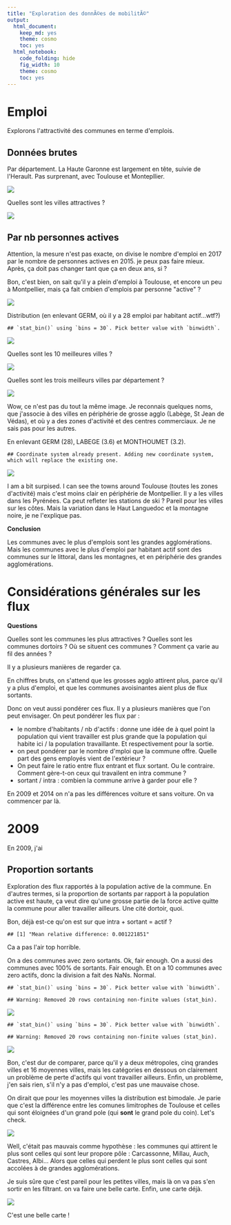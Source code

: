 ```yaml
---
title: "Exploration des donnÃ©es de mobilitÃ©"
output:
  html_document:
    keep_md: yes
    theme: cosmo
    toc: yes
  html_notebook:
    code_folding: hide
    fig_width: 10
    theme: cosmo
    toc: yes
---
```





# Emploi

Explorons l'attractivité des communes en terme d'emplois.

## Données brutes

Par département.
La Haute Garonne est largement en tête, suivie de l'Herault. Pas surprenant, avec Toulouse et Montepllier.

![](3_COMMUNES_mobilite_files/figure-html/emploi_brut_dep-1.png)<!-- -->

Quelles sont les villes attractives ?

![](3_COMMUNES_mobilite_files/figure-html/emploi_brut_ville-1.png)<!-- -->

## Par nb personnes actives

Attention, la mesure n'est pas exacte, on divise le nombre d'emploi en 2017 par le nombre de personnes actives en 2015. je peux pas faire mieux. Après, ça doit pas changer tant que ça en deux ans, si ?

Bon, c'est bien, on sait qu'il y a plein d'emploi à Toulouse, et encore un peu à Montpellier, mais ça fait cmbien d'emplois par personne "active" ?

![](3_COMMUNES_mobilite_files/figure-html/emploi_per_hab1-1.png)<!-- -->

Distribution (en enlevant GERM, où il y a 28 emploi par habitant actif...wtf?)

```
## `stat_bin()` using `bins = 30`. Pick better value with `binwidth`.
```

![](3_COMMUNES_mobilite_files/figure-html/emploi.hab-1.png)<!-- -->

Quelles sont les 10 meilleures villes ?


![](3_COMMUNES_mobilite_files/figure-html/emploi_hab_ville-1.png)<!-- -->


Quelles sont les trois meilleurs villes par département ?


![](3_COMMUNES_mobilite_files/figure-html/emploi_hab_ville2-1.png)<!-- -->

Wow, ce n'est pas du tout la même image. Je reconnais quelques noms, que j'associe à des villes en périphérie de grosse agglo (Labège, St Jean de Védas), et où y a des zones d'activité et des centres commerciaux. Je ne sais pas pour les autres.

En enlevant GERM (28), LABEGE (3.6) et MONTHOUMET (3.2).


```
## Coordinate system already present. Adding new coordinate system, which will replace the existing one.
```

![](3_COMMUNES_mobilite_files/figure-html/map_emploi.hab-1.png)<!-- -->

I am a bit surpised. I can see the towns around Toulouse (toutes les zones d'activité) mais c'est moins clair en périphérie de Montpellier. Il y a les villes dans les Pyrénées. Ca peut refleter les stations de ski ? Pareil pour les villes sur les côtes. Mais la variation dans le Haut Languedoc et la montagne noire, je ne l'explique pas.

**Conclusion**

Les communes avec le plus d'emplois sont les grandes agglomérations. Mais les communes avec le plus d'emploi par habitant actif sont des communes sur le littoral, dans les montagnes, et en périphérie des grandes agglomérations.


# Considérations générales sur les flux

**Questions**

Quelles sont les communes les plus attractives ? Quelles sont les communes dortoirs ? Où se situent ces communes ? Comment ça varie au fil des années ?

Il y a plusieurs manières de regarder ça. 

En chiffres bruts, on s'attend que les grosses agglo attirent plus, parce qu'il y a plus d'emploi, et que les communes avoisinantes aient plus de flux sortants.

Donc on veut aussi pondérer ces flux. Il y a plusieurs manières que l'on peut envisager. On peut pondérer les flux par :  

- le nombre d'habitants / nb d'actifs : donne une idée de à quel point la population qui vient travailler est plus grande que la population qui habite ici / la population travaillante. Et respectivement pour la sortie.
- on peut pondérer par le nombre d'mploi que la commune offre. Quelle part des gens employés vient de l'extérieur ?
- On peut faire le ratio entre flux entrant et flux sortant. Ou le contraire. Comment gère-t-on ceux qui travailent en intra commune ?
- sortant / intra : combien la commune arrive à garder pour elle ?

En 2009 et 2014 on n'a pas les différences voiture et sans voiture. On va commencer par là.


# 2009

En 2009, j'ai 

## Proportion sortants

Exploration des flux rapportés à la population active de la commune. En d'autres termes, si la proportion de sortants par rapport à la population active est haute, ça veut dire qu'une grosse partie de la force active quitte la commune pour aller travailler ailleurs. Une cité dortoir, quoi.


Bon, déjà est-ce qu'on est sur que intra + sortant = actif ?


```
## [1] "Mean relative difference: 0.001221851"
```
Ca a pas l'air top horrible.


On a des communes avec zero sortants. Ok, fair enough.
On a aussi des communes avec 100% de sortants. Fair enough.
Et on a 10 communes avec zero actifs, donc la division a fait des NaNs. Normal.


```
## `stat_bin()` using `bins = 30`. Pick better value with `binwidth`.
```

```
## Warning: Removed 20 rows containing non-finite values (stat_bin).
```

![](3_COMMUNES_mobilite_files/figure-html/unnamed-chunk-2-1.png)<!-- -->


```
## `stat_bin()` using `bins = 30`. Pick better value with `binwidth`.
```

```
## Warning: Removed 20 rows containing non-finite values (stat_bin).
```

![](3_COMMUNES_mobilite_files/figure-html/unnamed-chunk-3-1.png)<!-- -->

Bon, c'est dur de comparer, parce qu'il y a deux métropoles, cinq grandes villes et 16 moyennes villes, mais les catégories en dessous on clairement un problème de perte d'actifs qui vont travailler ailleurs. Enfin, un problème, j'en sais rien, s'il n'y a pas d'emploi, c'est pas une mauvaise chose.

On dirait que pour les moyennes villes la distribution est bimodale. Je parie que c'est la différence entre les comunes limitrophes de Toulouse et celles qui sont éloignées d'un grand pole (qui **sont** le grand pole du coin). Let's check.

![](3_COMMUNES_mobilite_files/figure-html/unnamed-chunk-4-1.png)<!-- -->

Well, c'était pas mauvais comme hypothèse : les communes qui attirent le plus sont celles qui sont leur propore pôle : Carcassonne, Millau, Auch, Castres, Albi... Alors que celles qui perdent le plus sont celles qui sont accolées à de grandes agglomérations.

Je suis sûre que c'est pareil pour les petites villes, mais là on va pas s'en sortir en les filtrant. on va faire une belle carte. Enfin, une carte déjà.

![](3_COMMUNES_mobilite_files/figure-html/map_prop_sortants_2009-1.png)<!-- -->

C'est une belle carte !
